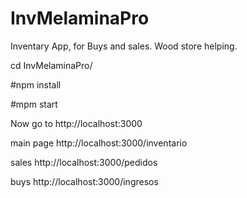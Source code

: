 # InvMelaminaPro

Inventary App, for Buys and sales. Wood store helping.

cd InvMelaminaPro/

#npm install

#mpm start


Now go to http://localhost:3000

main page  http://localhost:3000/inventario

sales http://localhost:3000/pedidos

buys http://localhost:3000/ingresos
